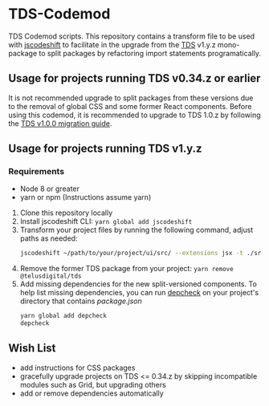 # TDS-Codemod

TDS Codemod scripts. This repository contains a transform file to be used with [jscodeshift][facebook-jscodeshift] to
facilitate in the upgrade from the [TDS][tds-github] v1.y.z mono-package to split packages by refactoring import
statements programatically.

## Usage for projects running TDS v0.34.z or earlier

It is not recommended upgrade to split packages from these versions due to the removal of global CSS and some former
React components. Before using this codemod, it is recommended to upgrade to TDS 1.0.z by following the
[TDS v1.0.0 migration guide][migration].

## Usage for projects running TDS v1.y.z

### Requirements

* Node 8 or greater
* yarn or npm (Instructions assume yarn)

1. Clone this repository locally
2. Install jscodeshift CLI: `yarn global add jscodeshift`
3. Transform your project files by running the following command, adjust paths as needed:
   ```sh
   jscodeshift ~/path/to/your/project/ui/src/ --extensions jsx -t ./src/transform.js
   ```
4. Remove the former TDS package from your project: `yarn remove @telusdigital/tds`
5. Add missing dependencies for the new split-versioned components. To help list missing dependencies, you can
   run [depcheck](https://www.npmjs.com/package/depcheck) on your project's directory that contains _package.json_
   ```sh
   yarn global add depcheck
   depcheck
   ```

## Wish List

* add instructions for CSS packages
* gracefully upgrade projects on TDS <= 0.34.z by skipping incompatible modules such as Grid, but upgrading others
* add or remove dependencies automatically

[facebook-jscodeshift]: https://github.com/facebook/jscodeshift
[tds-github]: https://github.com/telusdigital/tds
[migration]: https://github.com/telusdigital/tds/releases/tag/v1.0.0
